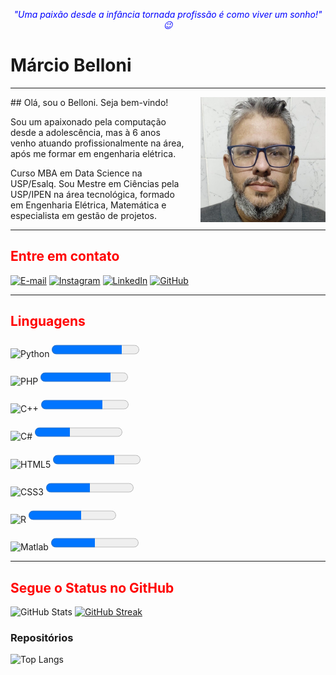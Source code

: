  <p style="color: blue; text-align: center;font-style: italic;">"Uma paixão desde a infância tornada profissão é como viver um sonho!" 😉</p>


# Márcio Belloni

<hr>
<div style="float: right; margin-left: 20px;">
    <img src="./1692803119988.jfif
" alt="Descrição da imagem" width="200">
</div>
## Olá, sou o Belloni. Seja bem-vindo!


Sou um apaixonado pela computação desde a adolescência, mas à 6 anos venho atuando profissionalmente na área, após me formar em engenharia elétrica. 

Curso MBA em Data Science na USP/Esalq. Sou Mestre em Ciências pela USP/IPEN na área tecnológica, formado em Engenharia Elétrica, Matemática e especialista em gestão de projetos.





<hr>
<h2 style = "color: red">Entre em contato</h2>

[![E-mail](https://img.shields.io/badge/-Email-000?style=for-the-badge&logo=microsoft-outlook&logoColor=E94D5F)](mailto:mbelloni@alumni.usp.br)
[![Instagram](https://img.shields.io/badge/Instagram-000?style=for-the-badge&logo=instagram)](https://www.instagram.com/prof.belloni/)
[![LinkedIn](https://img.shields.io/badge/LinkedIn-000?style=for-the-badge&logo=linkedin&logoColor=0E76A8)](https://www.linkedin.com/in/marcio-belloni/)
[![GitHub](https://img.shields.io/badge/github-000?style=for-the-badge&logo=github&logoColor=0E76A8)](https://www.github.com/devbelloni/)


<hr>
<h2 style = "color: red">Linguagens</h2>

![Python](https://img.shields.io/badge/Python-000?style=for-the-badge&logo=python) 
<progress value="80" max="100" style="height:30px">80%</progress>

![PHP](https://img.shields.io/badge/PHP-Blue?style=for-the-badge)
<progress value="80" max="100" style="height:30px">80%</progress>

![C++](https://img.shields.io/badge/C%2B%2B-000?style=for-the-badge&logo=c%2B%2B&logoColor=00599C)
<progress value="70" max="100" style="height:30px">70%</progress>

![C#](https://img.shields.io/badge/CSharp-black?style=for-the-badge&logo=c#%2B%2B&logoColor=00599C)
<progress value="40" max="100" style="height:30px">40%</progress>

![HTML5](https://img.shields.io/badge/HTML5-000?style=for-the-badge&logo=html5)
<progress value="70" max="100" style="height:30px">70%</progress>

![CSS3](https://img.shields.io/badge/CSS3-000?style=for-the-badge&logo=css3&logoColor=264CE4)
<progress value="50" max="100" style="height:30px">50%</progress>

![R](https://img.shields.io/badge/R-R_Lang-black?style=for-the-badge)
<progress value="60" max="100" style="height:30px">60%</progress>

![Matlab](https://img.shields.io/badge/M-Matlab-black?style=for-the-badge)
<progress value="50" max="100" style="height:30px">50%</progress>


<hr>
<h2 style = "color: red">Segue o Status no GitHub</h2>

![GitHub Stats](https://github-readme-stats.vercel.app/api?username=devbelloni&theme=transparent&bg_color=000&border_color=30A3DC&show_icons=true&icon_color=30A3DC&title_color=E94D5F&text_color=FFF)
[![GitHub Streak](https://streak-stats.demolab.com/?user=devbelloni&theme=bear&background=000&border=30A3DC&dates=FFF)](https://git.io/streak-stats)
<h3>Repositórios</h3>

![Top Langs](https://github-readme-stats-git-masterrstaa-rickstaa.vercel.app/api/top-langs/?username=devbelloni&bg_color=000&border_color=30A3DC&title_color=E94D5F&text_color=FFF)
</body>
</html>